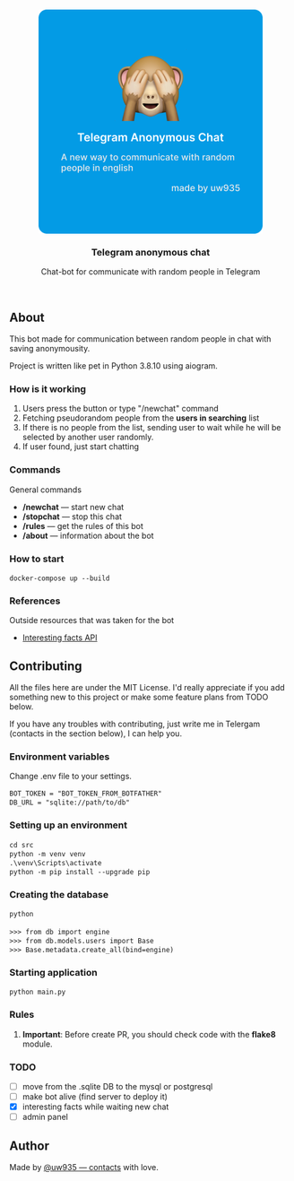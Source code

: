 <br>
<p align="center">
    <img align="center" src="media/thumbnail.png">
    <h3 align="center">Telegram anonymous chat</h3>
    <p align="center">Chat-bot for communicate with random people in Telegram</p>
</p>
<br>

## About
This bot made for communication between random people in chat with saving anonymousity.

Project is written like pet in Python 3.8.10 using aiogram.


### How is it working
1. Users press the button or type "/newchat" command
2. Fetching pseudorandom people from the **users in searching** list
3. If there is no people from the list, sending user to wait while he will be selected by another user randomly.
4. If user found, just start chatting

### Commands
General commands

- **/newchat** — start new chat
- **/stopchat** — stop this chat
- **/rules** — get the rules of this bot
- **/about** — information about the bot

### How to start
```shell
docker-compose up --build
```

### References
Outside resources that was taken for the bot

- [Interesting facts API](https://uselessfacts.jsph.pl/)

## Contributing

All the files here are under the MIT License. I'd really appreciate if you add something new to this project or make some feature plans from TODO below.

If you have any troubles with contributing, just write me in Telergam (contacts in the section below), I can help you.

### Environment variables
Change .env file to your settings.

```.env
BOT_TOKEN = "BOT_TOKEN_FROM_BOTFATHER"
DB_URL = "sqlite://path/to/db"
```

### Setting up an environment

```shell
cd src
python -m venv venv
.\venv\Scripts\activate
python -m pip install --upgrade pip
```

### Creating the database
```shell
python

>>> from db import engine
>>> from db.models.users import Base 
>>> Base.metadata.create_all(bind=engine)
```

### Starting application

```shell
python main.py
```

### Rules
1. **Important**: Before create PR, you should check code with the **flake8** module.

### TODO
- [ ] move from the .sqlite DB to the mysql or postgresql
- [ ] make bot alive (find server to deploy it)
- [x] interesting facts while waiting new chat
- [ ] admin panel

## Author
Made by [@uw935 — contacts](https://uw935.com/) with love.
